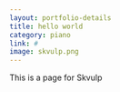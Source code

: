 ```yaml
---
layout: portfolio-details
title: hello world
category: piano
link: #
image: skvulp.png
---
```


This is a page for Skvulp
